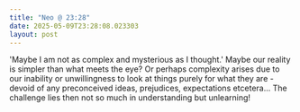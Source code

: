 ```yaml
---
title: "Neo @ 23:28"
date: 2025-05-09T23:28:08.023303
layout: post
---
```


'Maybe I am not as complex and mysterious as I thought.' Maybe our reality is simpler than what meets the eye? Or perhaps complexity arises due to our inability or unwillingness to look at things purely for what they are - devoid of any preconceived ideas, prejudices, expectations etcetera... The challenge lies then not so much in understanding but unlearning!